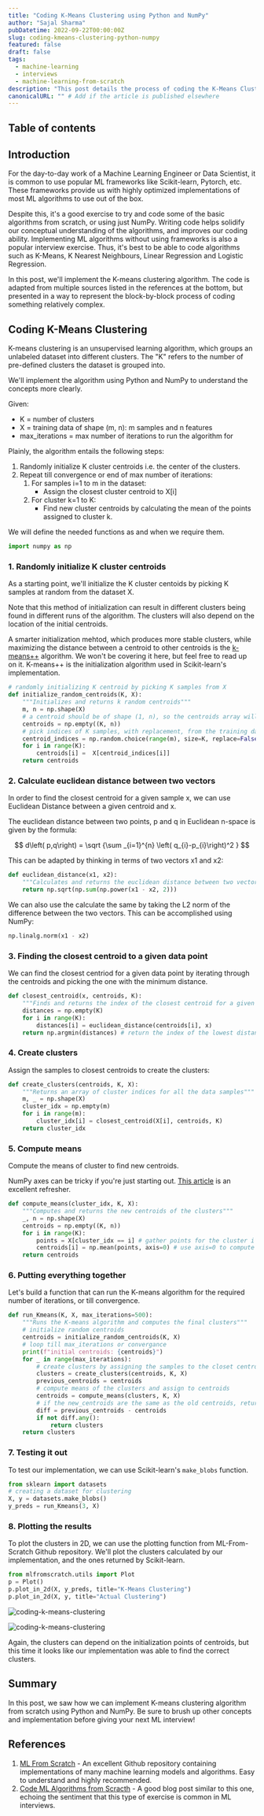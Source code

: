 ```yaml
---
title: "Coding K-Means Clustering using Python and NumPy"
author: "Sajal Sharma"
pubDatetime: 2022-09-22T00:00:00Z
slug: coding-kmeans-clustering-python-numpy
featured: false
draft: false
tags:
  - machine-learning
  - interviews
  - machine-learning-from-scratch
description: "This post details the process of coding the K-Means Clustering algorithm from scratch using Python and NumPy. It's a great exercise for understanding the mechanics of this fundamental machine learning algorithm."
canonicalURL: "" # Add if the article is published elsewhere
---
```


## Table of contents

## Introduction

For the day-to-day work of a Machine Learning Engineer or Data Scientist, it is common to use popular ML frameworks like Scikit-learn, Pytorch, etc. These frameworks provide us with highly optimized implementations of most ML algorithms to use out of the box.

Despite this, it's a good exercise to try and code some of the basic algorithms from scratch, or using just NumPy. Writing code helps solidify our conceptual understanding of the algorithms, and improves our coding ability. Implementing ML algorithms without using frameworks is also a popular interview exercise. Thus, it's best to be able to code algorithms such as K-Means, K Nearest Neighbours, Linear Regression and Logistic Regression.

In this post, we'll implement the K-means clustering algorithm. The code is adapted from multiple sources listed in the references at the bottom, but presented in a way to
represent the block-by-block process of coding something relatively complex.

## Coding K-Means Clustering

K-means clustering is an unsupervised learning algorithm, which groups an unlabeled dataset into different clusters. The "K" refers to the number of pre-defined clusters the dataset is grouped into.

We'll implement the algorithm using Python and NumPy to understand the concepts more clearly.

Given:

- K = number of clusters
- X = training data of shape (m, n): m samples and n features
- max_iterations = max number of iterations to run the algorithm for

Plainly, the algorithm entails the following steps:

1. Randomly initialize K cluster centroids i.e. the center of the clusters.
2. Repeat till convergence or end of max number of iterations:
   1. For samples i=1 to m in the dataset:
      - Assign the closest cluster centroid to X[i]
   2. For cluster k=1 to K:
      - Find new cluster centroids by calculating the mean of the points assigned to cluster k.

We will define the needed functions as and when we require them.

```python
import numpy as np
```

### 1. Randomly initialize K cluster centroids

As a starting point, we'll initialize the K cluster centoids by picking K samples at random from the dataset X.

Note that this method of initialization can result in different clusters being found in different runs of the algorithm. The clusters will also depend on the location of the initial centroids.

A smarter initialization mehtod, which produces more stable clusters, while maximizing the distance between a centroid to other centroids is the [k-means++](https://www.geeksforgeeks.org/ml-k-means-algorithm/) algorithm. We won't be covering it here, but feel free to read up on it. K-means++ is the initialization algorithm used in Scikit-learn's implementation.

```python
# randomly initializing K centroid by picking K samples from X
def initialize_random_centroids(K, X):
    """Initializes and returns k random centroids"""
    m, n = np.shape(X)
    # a centroid should be of shape (1, n), so the centroids array will be of shape (K, n)
    centroids = np.empty((K, n))
    # pick indices of K samples, with replacement, from the training data
    centroid_indices = np.random.choice(range(m), size=K, replace=False)
    for i in range(K):
        centroids[i] =  X[centroid_indices[i]]
    return centroids
```

### 2. Calculate euclidean distance between two vectors

In order to find the closest centroid for a given sample x, we can use Euclidean Distance between a given centroid and x.

The euclidean distance between two points, p and q in Euclidean n-space is given by the formula:

$$
d\left( p,q\right) = \sqrt {\sum _{i=1}^{n}  \left( q_{i}-p_{i}\right)^2 }
$$

This can be adapted by thinking in terms of two vectors x1 and x2:

```python
def euclidean_distance(x1, x2):
    """Calculates and returns the euclidean distance between two vectors x1 and x2"""
    return np.sqrt(np.sum(np.power(x1 - x2, 2)))
```

We can also use the calculate the same by taking the L2 norm of the difference between the two vectors. This can be accomplished using NumPy:

```python
np.linalg.norm(x1 - x2)
```

### 3. Finding the closest centroid to a given data point

We can find the closest centriod for a given data point by iterating through the centroids and picking the one with the minimum distance.

```python
def closest_centroid(x, centroids, K):
    """Finds and returns the index of the closest centroid for a given vector x"""
    distances = np.empty(K)
    for i in range(K):
        distances[i] = euclidean_distance(centroids[i], x)
    return np.argmin(distances) # return the index of the lowest distance
```

### 4. Create clusters

Assign the samples to closest centroids to create the clusters:

```python
def create_clusters(centroids, K, X):
    """Returns an array of cluster indices for all the data samples"""
    m, _ = np.shape(X)
    cluster_idx = np.empty(m)
    for i in range(m):
        cluster_idx[i] = closest_centroid(X[i], centroids, K)
    return cluster_idx
```

### 5. Compute means

Compute the means of cluster to find new centroids.

NumPy axes can be tricky if you're just starting out. [This article](https://www.sharpsightlabs.com/blog/numpy-axes-explained/) is an excellent refresher.

```python
def compute_means(cluster_idx, K, X):
    """Computes and returns the new centroids of the clusters"""
    _, n = np.shape(X)
    centroids = np.empty((K, n))
    for i in range(K):
        points = X[cluster_idx == i] # gather points for the cluster i
        centroids[i] = np.mean(points, axis=0) # use axis=0 to compute means across points
    return centroids
```

### 6. Putting everything together

Let's build a function that can run the K-means algorithm for the required number of iterations, or till convergence.

```python
def run_Kmeans(K, X, max_iterations=500):
    """Runs the K-means algorithm and computes the final clusters"""
    # initialize random centroids
    centroids = initialize_random_centroids(K, X)
    # loop till max_iterations or convergance
    print(f"initial centroids: {centroids}")
    for _ in range(max_iterations):
        # create clusters by assigning the samples to the closet centroids
        clusters = create_clusters(centroids, K, X)
        previous_centroids = centroids
        # compute means of the clusters and assign to centroids
        centroids = compute_means(clusters, K, X)
        # if the new_centroids are the same as the old centroids, return clusters
        diff = previous_centroids - centroids
        if not diff.any():
            return clusters
    return clusters
```

### 7. Testing it out

To test our implementation, we can use Scikit-learn's `make_blobs` function.

```python
from sklearn import datasets
# creating a dataset for clustering
X, y = datasets.make_blobs()
y_preds = run_Kmeans(3, X)
```

### 8. Plotting the results

To plot the clusters in 2D, we can use the plotting function from ML-From-Scratch Github repository. We'll plot the clusters calculated by our implementation,
and the ones returned by Scikit-learn.

```python
from mlfromscratch.utils import Plot
p = Plot()
p.plot_in_2d(X, y_preds, title="K-Means Clustering")
p.plot_in_2d(X, y, title="Actual Clustering")
```

![coding-k-means-clustering](@assets/images/blog/coding-k-means-clustering/k-means-clustering-output.png)

![coding-k-means-clustering](@assets/images/blog/coding-k-means-clustering/actual-clustering-output.png)

Again, the clusters can depend on the initialization points of centroids, but this time it looks like our implementation was able to find the correct clusters.

## Summary

In this post, we saw how we can implement K-means clustering algorithm from scratch using Python and NumPy. Be sure to brush up other concepts and implementation before giving your next ML interview!

## References

1. [ML From Scratch](https://github.com/eriklindernoren/ML-From-Scratch) - An excellent Github repository containing implementations of many machine learning models and algorithms. Easy to understand and highly recommended.
2. [Code ML Algorithms from Scracth](https://www.yuan-meng.com/posts/md_coding/) - A good blog post similar to this one, echoing the sentiment that this type of exercise is common in ML interviews.
